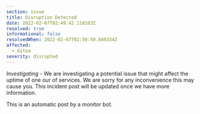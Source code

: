 ```yaml
---
section: issue
title: Disruption Detected
date: 2022-02-07T02:49:42.118103Z
resolved: true
informational: false
resolvedWhen: 2022-02-07T02:50:50.840334Z
affected:
  - Gitea
severity: disrupted
---
```

*Investigating* - We are investigating a potential issue that might affect the uptime of one our of services. We are sorry for any inconvenience this may cause you. This incident post will be updated once we have more information.

This is an automatic post by a monitor bot.
        